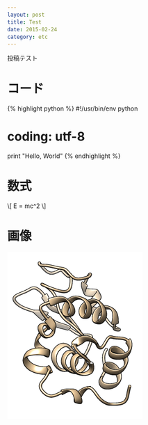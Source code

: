 ```yaml
---
layout: post
title: Test
date: 2015-02-24
category: etc
---
```


投稿テスト

# コード

{% highlight python %}
#!/usr/bin/env python
# coding: utf-8 

print "Hello, World"
{% endhighlight %}

# 数式

\\[ E = mc^2 \\]

# 画像
![image](/images/gmx-1AKI.png)
